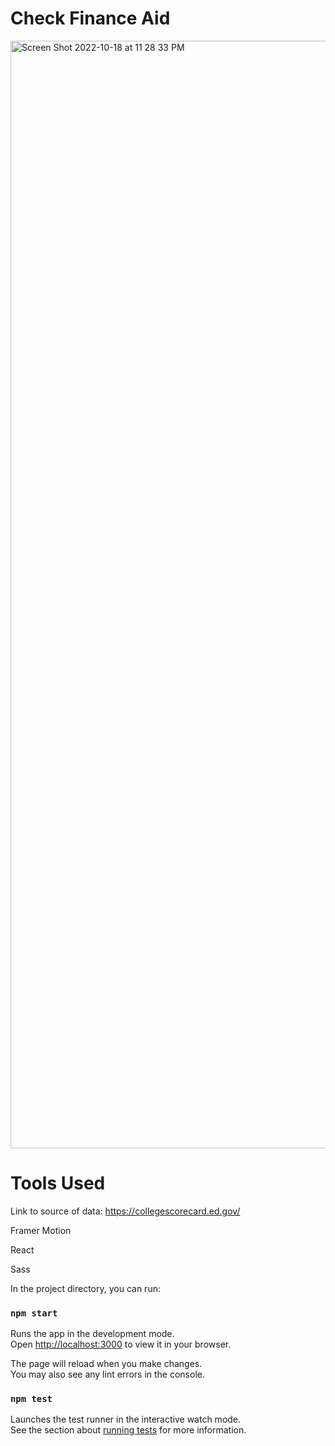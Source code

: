 # Check Finance Aid

<img width="1772" alt="Screen Shot 2022-10-18 at 11 28 33 PM" src="https://user-images.githubusercontent.com/31152976/196591146-f237543f-46ae-4e61-a199-a8e8457a07d9.png">


# Tools Used

Link to source of data: https://collegescorecard.ed.gov/

Framer Motion

React

Sass



In the project directory, you can run:

### `npm start`

Runs the app in the development mode.\
Open [http://localhost:3000](http://localhost:3000) to view it in your browser.

The page will reload when you make changes.\
You may also see any lint errors in the console.

### `npm test`

Launches the test runner in the interactive watch mode.\
See the section about [running tests](https://facebook.github.io/create-react-app/docs/running-tests) for more information.


